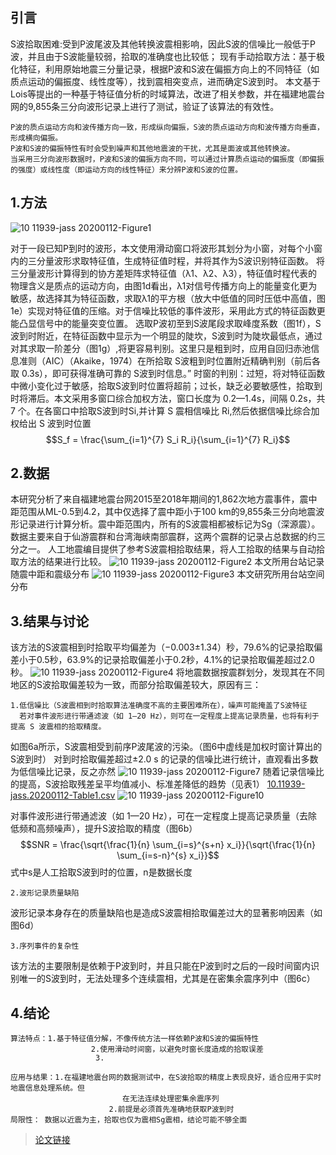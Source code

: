 ##  引言

  S波拾取困难:受到P波尾波及其他转换波震相影响，因此S波的信噪比一般低于P波，并且由于S波能量较弱，拾取的准确度也比较低；
  现有手动拾取方法：基于极化特征，利用原始地震三分量记录，根据P波和S波在偏振方向上的不同特征（如质点运动的偏振度、线性度等），找到震相突变点，进而确定S波到时。
  本文基于Lois等提出的一种基于特征值分析的时域算法，改进了相关参数，并在福建地震台网的9,855条三分向波形记录上进行了测试，验证了该算法的有效性。

```
P波的质点运动方向和波传播方向一致，形成纵向偏振，S波的质点运动方向和波传播方向垂直，形成横向偏振。
P波和S波的偏振特性有时会受到噪声和其他地震波的干扰，尤其是面波或其他转换波。
当采用三分向波形数据时，P波和S波的偏振方向不同，可以通过计算质点运动的偏振度（即偏振的强度）或线性度（即运动方向的线性特征）来分辨P波和S波的位置。
```
## 1.方法
![10 11939-jass 20200112-Figure1](https://github.com/user-attachments/assets/41d58267-5427-4fb7-8599-a01457220126)

  对于一段已知P到时的波形，本文使用滑动窗口将波形其划分为小窗，对每个小窗内的三分量波形求取特征值，生成特征值时程，并将其作为S波识别特征函数。
  将三分量波形计算得到的协方差矩阵求特征值（λ1、λ2、λ3），特征值时程代表的物理含义是质点的运动方向，由图1d看出，λ1对信号传播方向上的能量变化更为敏感，故选择其为特征函数，求取λ1的平方根（放大中低值的同时压低中高值，图1e）实现对特征值的压缩。对于信噪比较低的事件波形，采用此方式的特征函数更能凸显信号中的能量突变位置。
  选取P波初至到S波尾段求取峰度系数（图1f），S波到时附近，在特征函数中显示为一个明显的陡坎，S波到时为陡坎最低点，通过对其求取一阶差分（图1g）,将更容易判别。这里只是粗到时，应用自回归赤池信息准则（AIC）（Akaike，1974）在所拾取 S波粗到时位置附近精确判别（前后各取 0.3s），即可获得准确可靠的 S波到时信息。”
  时窗的判别：过短，将对特征函数中微小变化过于敏感，拾取S波到时位置将超前；过长，缺乏必要敏感性，拾取到时将滞后。本文采用多窗口综合加权方法，窗口长度为 0.2—1.4s，间隔 0.2s，共 7 个。在各窗口中拾取S波到时Si,并计算 S 震相信噪比 Ri,然后依据信噪比综合加权给出 S 波到时位置
    $$S_f = \frac{\sum_{i=1}^{7} S_i R_i}{\sum_{i=1}^{7} R_i}$$

## 2.数据
  本研究分析了来自福建地震台网2015至2018年期间的1,862次地方震事件，震中距范围从ML-0.5到4.2，其中仅选择了震中距小于100 km的9,855条三分向地震波形记录进行计算分析。震中距范围内，所有的S波震相都被标记为Sg（深源震）。
  数据主要来自于仙游震群和台湾海峡南部震群，这两个震群的记录占总数据的约三分之一。
  人工地震编目提供了参考S波震相拾取结果，将人工拾取的结果与自动拾取方法的结果进行比较。
![10 11939-jass 20200112-Figure2](https://github.com/user-attachments/assets/86da5aa5-3382-4ad8-af5e-199f683222d2)
 本文所用台站记录随震中距和震级分布
![10 11939-jass 20200112-Figure3](https://github.com/user-attachments/assets/3cade91e-1346-4221-9cef-d5fd418f136c)
本文研究所用台站空间分布

## 3.结果与讨论
  该方法的S波震相到时拾取平均偏差为（−0.003±1.34）秒，79.6%的记录拾取偏差小于0.5秒，63.9%的记录拾取偏差小于0.2秒，4.1%的记录拾取偏差超过2.0秒。
![10 11939-jass 20200112-Figure4](https://github.com/user-attachments/assets/7d5ea000-9999-40e6-9705-7d1939fd53b5)
  将地震数据按震群划分，发现其在不同地区的S波拾取偏差较为一致，而部分拾取偏差较大，原因有三：
```
1.低信噪比（S波震相到时拾取算法准确度不高的主要困难所在），噪声可能掩盖了S波特征
  若对事件波形进行带通滤波（如 1—20 Hz），则可在一定程度上提高记录质量，也将有利于提高 S 波震相的拾取精度。
```
如图6a所示，S波震相受到前序P波尾波的污染。（图6中虚线是加权时窗计算出的S波到时）
  对到时拾取偏差超过±2.0 s 的记录的信噪比进行统计，直观看出多数为低信噪比记录，反之亦然
![10 11939-jass 20200112-Figure7](https://github.com/user-attachments/assets/388c6071-bdc8-409f-acc5-e750888dc0f1)
随着记录信噪比的提高，S波拾取残差呈平均值减小、标准差降低的趋势（见表1）
[10.11939-jass.20200112-Table1.csv](https://github.com/user-attachments/files/17865652/10.11939-jass.20200112-Table1.csv)
![10 11939-jass 20200112-Figure10](https://github.com/user-attachments/assets/1799173d-16ad-463c-9ece-9dab0193c13f)

对事件波形进行带通滤波（如 1—20 Hz），可在一定程度上提高记录质量（去除低频和高频噪声），提升S波拾取的精度（图6b）
  $$SNR = \frac{\sqrt{\frac{1}{n} \sum_{i=s}^{s+n} x_i}}{\sqrt{\frac{1}{n} \sum_{i=s-n}^{s} x_i}}$$
式中s是人工拾取S波到时的位置，n是数据长度
```
2.波形记录质量缺陷
```
波形记录本身存在的质量缺陷也是造成S波震相拾取偏差过大的显著影响因素（如图6d）

```
3.序列事件的复杂性
```
该方法的主要限制是依赖于P波到时，并且只能在P波到时之后的一段时间窗内识别唯一的S波到时，无法处理多个连续震相，尤其是在密集余震序列中（图6c）

## 4.结论
```
算法特点：1.基于特征值分解，不像传统方法一样依赖P波和S波的偏振特性
                  2.使用滑动时间窗，以避免时窗长度造成的拾取误差
                   3.

应用与结果：1.在福建地震台网的数据测试中，在S波拾取的精度上表现良好，适合应用于实时地震信息处理系统。但 
                         在无法连续处理密集余震序列
                      2.前提是必须首先准确地获取P波到时
局限性： 数据以近震为主，拾取也仅为震相Sg震相，结论可能不够全面

```

> [论文链接](https://www.dzxb.org/article/doi/10.11939/jass.20200112)